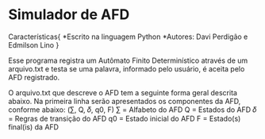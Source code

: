# Simulador de AFD

Características{
*Escrito na linguagem Python
*Autores: Davi Perdigão e Edmilson Lino
}

Esse programa registra um Autômato Finito Determinístico através de um arquivo.txt e testa se uma palavra, informado pelo usuário, é aceita pelo AFD registrado.

O arquivo.txt que descreve o AFD tem a seguinte forma geral descrita abaixo. Na primeira linha serão apresentados os componentes da AFD, conforme abaixo:
(∑︀, Q, 𝛿, q0, F)
∑︀ = Alfabeto do AFD
Q = Estados do AFD
𝛿 = Regras de transição do AFD
q0 = Estado inicial do AFD
F = Estado(s) final(is) da AFD
